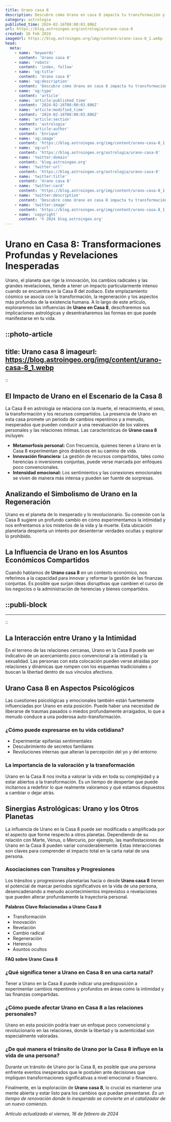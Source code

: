 ```yaml
---
title: Urano casa 8
description: Descubre cómo Urano en casa 8 impacta tu transformación y renacimiento personal con insights profundos. Astrología que guía tu evolución.
category: astrologia
published_time: 2024-02-16T08:00:03.806Z
url: https://blog.astroingeo.org/astrologia/urano-casa-8
created: 16 Feb 2024
imageUrl: https://blog.astroingeo.org/img/content/urano-casa-8_1.webp
head:
  meta:
    - name: 'keywords'
      content: 'Urano casa 8'
    - name: 'robots'
      content: 'index, follow'
    - name: 'og:title'
      content: 'Urano casa 8'
    - name: 'og:description'
      content: 'Descubre cómo Urano en casa 8 impacta tu transformación y renacimiento personal con insights profundos. Astrología que guía tu evolución.'
    - name: 'og:type'
      content: 'article'
    - name: 'article:published_time'
      content: '2024-02-16T08:00:03.806Z'
    - name: 'article:modified_time'
      content: '2024-02-16T08:00:03.806Z'
    - name: 'article:section'
      content: 'astrologia'
    - name: 'article:author'
      content: 'Enrique'
    - name: 'og:image'
      content: 'https://blog.astroingeo.org/img/content/urano-casa-8_1.webp'
    - name: 'og:url'
      content: 'https://blog.astroingeo.org/astrologia/urano-casa-8'
    - name: 'twitter:domain'
      content: 'blog.astroingeo.org'
    - name: 'twitter:url'
      content: 'https://blog.astroingeo.org/astrologia/urano-casa-8'
    - name: 'twitter:title'
      content: 'Urano casa 8'
    - name: 'twitter:card'
      content: 'https://blog.astroingeo.org/img/content/urano-casa-8_1.webp'
    - name: 'twitter:description'
      content: 'Descubre cómo Urano en casa 8 impacta tu transformación y renacimiento personal con insights profundos. Astrología que guía tu evolución.'
    - name: 'twitter:image'
      content: 'https://blog.astroingeo.org/img/content/urano-casa-8_1.webp'
    - name: 'copyright'
      content: '© 2024 blog.astroingeo.org'
---
```

# Urano en Casa 8: Transformaciones Profundas y Revelaciones Inesperadas

Urano, el planeta que rige la innovación, los cambios radicales y las grandes revelaciones, tiende a tener un impacto particularmente intenso cuando se encuentra en la Casa 8 del zodiaco. Este emplazamiento cósmico se asocia con la transformación, la regeneración y los aspectos más profundos de la existencia humana. A lo largo de este artículo, exploraremos las influencias de **Urano en Casa 8**, descifraremos sus implicaciones astrológicas y desentrañaremos las formas en que puede manifestarse en tu vida.


::photo-article
---
title: Urano casa 8
imageurl: https://blog.astroingeo.org/img/content/urano-casa-8_1.webp
---
::


## El Impacto de Urano en el Escenario de la Casa 8

La Casa 8 en astrología se relaciona con la muerte, el renacimiento, el sexo, la transformación y los recursos compartidos. La presencia de Urano en esta casa promete un periodo de cambios repentinos y a menudo, inesperados que pueden conducir a una reevaluación de los valores personales y las relaciones íntimas. Las características de **Urano casa 8** incluyen:

- **Metamorfosis personal:** Con frecuencia, quienes tienen a Urano en la Casa 8 experimentan giros drásticos en su camino de vida.
- **Innovación financiera:** La gestión de recursos compartidos, tales como herencias o inversiones conjuntas, puede verse marcada por enfoques poco convencionales.
- **Intensidad emocional:** Los sentimientos y las conexiones emocionales se viven de manera más intensa y pueden ser fuente de sorpresas.

## Analizando el Simbolismo de Urano en la Regeneración

Urano es el planeta de lo inesperado y lo revolucionario. Su conexión con la Casa 8 sugiere un profundo cambio en cómo experimentamos la intimidad y nos enfrentamos a los misterios de la vida y la muerte. Esta ubicación planetaria despierta un interés por desenterrar verdades ocultas y explorar lo prohibido.

## La Influencia de Urano en los Asuntos Económicos Compartidos

Cuando hablamos de **Urano casa 8** en un contexto económico, nos referimos a la capacidad para innovar y reformar la gestión de las finanzas conjuntas. Es posible que surjan ideas disruptivas que cambien el curso de los negocios o la administración de herencias y bienes compartidos.


  ::publi-block
  ---
  ---
  ::
  
  
## La Interacción entre Urano y la Intimidad

En el terreno de las relaciones cercanas, Urano en la Casa 8 puede ser indicativo de un acercamiento poco convencional a la intimidad y la sexualidad. Las personas con esta colocación pueden verse atraídas por relaciones y dinámicas que rompen con los esquemas tradicionales o buscan la libertad dentro de sus vínculos afectivos.

## Urano Casa 8 en Aspectos Psicológicos

Las cuestiones psicológicas y emocionales también están fuertemente influenciadas por Urano en esta posición. Puede haber una necesidad de liberarse de traumas pasados o miedos profundamente arraigados, lo que a menudo conduce a una poderosa auto-transformación.

### ¿Cómo puede expresarse en tu vida cotidiana?

- Experimentar epifanías sentimentales
- Descubrimiento de secretos familiares
- Revoluciones internas que alteran la percepción del yo y del entorno

### La importancia de la valoración y la transformación

Urano en la Casa 8 nos invita a valorar la vida en toda su complejidad y a estar abiertos a la transformación. Es un tiempo de despertar que puede incitarnos a redefinir lo que realmente valoramos y qué estamos dispuestos a cambiar o dejar atrás.

## Sinergias Astrológicas: Urano y los Otros Planetas

La influencia de Urano en la Casa 8 puede ser modificada o amplificada por el aspecto que forme respecto a otros planetas. Dependiendo de su relación con Marte, Venus, o Mercurio, por ejemplo, las manifestaciones de Urano en la Casa 8 pueden variar considerablemente. Estas interacciones son claves para comprender el impacto total en la carta natal de una persona.

### Asociaciones con Transitos y Progresiones

Los tránsitos y progresiones planetarias hacia o desde **Urano casa 8** tienen el potencial de marcar periodos significativos en la vida de una persona, desencadenando a menudo acontecimientos imprevistos o revelaciones que pueden alterar profundamente la trayectoria personal.

**Palabras Clave Relacionadas a Urano Casa 8**

- Transformación
- Innovación
- Revelación
- Cambio radical
- Regeneración
- Herencia
- Asuntos ocultos

**FAQ sobre Urano Casa 8**

### ¿Qué significa tener a Urano en Casa 8 en una carta natal?

Tener a Urano en la Casa 8 puede indicar una predisposición a experimentar cambios repentinos y profundos en áreas como la intimidad y las finanzas compartidas.

### ¿Cómo puede afectar Urano en Casa 8 a las relaciones personales?

Urano en esta posición podría traer un enfoque poco convencional y revolucionario en las relaciones, donde la libertad y la autenticidad son especialmente valoradas.

### ¿De qué manera el tránsito de Urano por la Casa 8 influye en la vida de una persona?

Durante un tránsito de Urano por la Casa 8, es posible que una persona enfrente eventos inesperados que le postulen ante decisiones que impliquen transformaciones significativas a nivel emocional o financiero.

Finalmente, en la exploración de **Urano casa 8**, lo crucial es mantener una mente abierta y estar listo para los cambios que puedan presentarse. _Es un tiempo de renovación donde lo inesperado se convierte en el catalizador de un nuevo comienzo._

_Artículo actualizado el viernes, 16 de febrero de 2024_